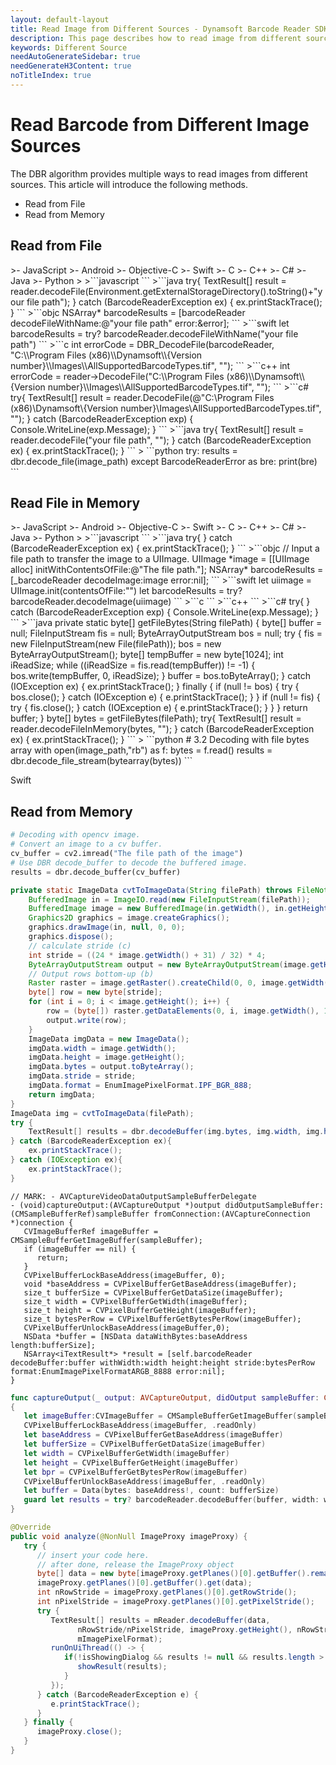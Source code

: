 ```yaml
---
layout: default-layout
title: Read Image from Different Sources - Dynamsoft Barcode Reader SDK
description: This page describes how to read image from different sources in Dynamsoft Barcode Reader SDK.
keywords: Different Source
needAutoGenerateSidebar: true
needGenerateH3Content: true
noTitleIndex: true
---
```


# Read Barcode from Different Image Sources

The DBR algorithm provides multiple ways to read images from different sources. This article will introduce the following methods.

- Read from File
- Read from Memory

## Read from File

<div class="sample-code-prefix template2"></div>
   >- JavaScript
   >- Android
   >- Objective-C
   >- Swift
   >- C
   >- C++
   >- C#
   >- Java
   >- Python
   >
>```javascript
```
>```java
try{
   TextResult[] result = reader.decodeFile(Environment.getExternalStorageDirectory().toString()+"your file path");
} catch (BarcodeReaderException ex) {
   ex.printStackTrace();
}
```
>```objc
NSArray<iTextResult*>* barcodeResults = [barcodeReader decodeFileWithName:@"your file path" error:&error];
```
>```swift
let barcodeResults = try? barcodeReader.decodeFileWithName("your file path")
```
>```c
int errorCode = DBR_DecodeFile(barcodeReader, "C:\\Program Files (x86)\\Dynamsoft\\{Version number}\\Images\\AllSupportedBarcodeTypes.tif", "");
```
>```c++
int errorCode = reader->DecodeFile("C:\\Program Files (x86)\\Dynamsoft\\{Version number}\\Images\\AllSupportedBarcodeTypes.tif", "");
```
>```c#
try{
   TextResult[] result = reader.DecodeFile(@"C:\Program Files (x86)\Dynamsoft\{Version number}\Images\AllSupportedBarcodeTypes.tif", "");
} catch (BarcodeReaderException exp) {
   Console.WriteLine(exp.Message);
}
```
>```java
try{
   TextResult[] result = reader.decodeFile("your file path", "");
} catch (BarcodeReaderException ex) {
   ex.printStackTrace();
}
```
>
```python
try:
   results = dbr.decode_file(image_path)
   except BarcodeReaderError as bre:
      print(bre)
```

## Read File in Memory

<div class="sample-code-prefix template2"></div>
   >- JavaScript
   >- Android
   >- Objective-C
   >- Swift
   >- C
   >- C++
   >- C#
   >- Java
   >- Python
   >
>```javascript
```
>```java
try{
} catch (BarcodeReaderException ex) {
   ex.printStackTrace();
}
```
>```objc
// Input a file path to transfer the image to a UIImage.
UIImage *image = [[UIImage alloc] initWithContentsOfFile:@"The file path."];
NSArray<iTextResult*>* barcodeResults = [_barcodeReader decodeImage:image error:nil];
```
>```swift
let uiimage = UIImage.init(contentsOfFile:"")
let barcodeResults = try? barcodeReader.decodeImage(uiimage)
```
>```c
```
>```c++
```
>```c#
try{
} catch (BarcodeReaderException exp) {
   Console.WriteLine(exp.Message);
}
```
>```java
private static byte[] getFileBytes(String filePath) {
   byte[] buffer = null;
   FileInputStream fis = null;
   ByteArrayOutputStream bos = null;
   try {
      fis = new FileInputStream(new File(filePath));
      bos = new ByteArrayOutputStream();
      byte[] tempBuffer = new byte[1024];
      int iReadSize;
      while ((iReadSize = fis.read(tempBuffer)) != -1) {
         bos.write(tempBuffer, 0, iReadSize);
      }
      buffer = bos.toByteArray();
   } catch (IOException ex) {
      ex.printStackTrace();
   } finally {
      if (null != bos) {
         try {
            bos.close();
         } catch (IOException e) {
            e.printStackTrace();
         }
      }
      if (null != fis) {
         try {
            fis.close();
         } catch (IOException e) {
            e.printStackTrace();
         }
      }
   }
   return buffer;
}
byte[] bytes = getFileBytes(filePath);
try{
   TextResult[] result = reader.decodeFileInMemory(bytes, "");
} catch (BarcodeReaderException ex) {
   ex.printStackTrace();
}
```
>
```python
# 3.2 Decoding with file bytes array
with open(image_path,"rb") as f:
    bytes = f.read()
results = dbr.decode_file_stream(bytearray(bytes))
```

Swift



## Read from Memory

```python
# Decoding with opencv image.
# Convert an image to a cv buffer.
cv_buffer = cv2.imread("The file path of the image")
# Use DBR decode_buffer to decode the buffered image.
results = dbr.decode_buffer(cv_buffer)
```

```java
private static ImageData cvtToImageData(String filePath) throws FileNotFoundException, IOException {
    BufferedImage in = ImageIO.read(new FileInputStream(filePath));
    BufferedImage image = new BufferedImage(in.getWidth(), in.getHeight(), BufferedImage.TYPE_3BYTE_BGR);
    Graphics2D graphics = image.createGraphics();
    graphics.drawImage(in, null, 0, 0);
    graphics.dispose();
    // calculate stride (c)
    int stride = ((24 * image.getWidth() + 31) / 32) * 4;
    ByteArrayOutputStream output = new ByteArrayOutputStream(image.getHeight() * stride);
    // Output rows bottom-up (b)
    Raster raster = image.getRaster().createChild(0, 0, image.getWidth(), image.getHeight(), 0, 0, new int[]{2, 1, 0});
    byte[] row = new byte[stride];
    for (int i = 0; i < image.getHeight(); i++) {
        row = (byte[]) raster.getDataElements(0, i, image.getWidth(), 1, row);
        output.write(row);
    }
    ImageData imgData = new ImageData();
    imgData.width = image.getWidth();
    imgData.height = image.getHeight();
    imgData.bytes = output.toByteArray();
    imgData.stride = stride;
    imgData.format = EnumImagePixelFormat.IPF_BGR_888;  
    return imgData;
}
ImageData img = cvtToImageData(filePath);
try {
    TextResult[] results = dbr.decodeBuffer(img.bytes, img.width, img.height, img.stride, img.format, "");
} catch (BarcodeReaderException ex){
    ex.printStackTrace();
} catch (IOException ex){
    ex.printStackTrace();
}
```

```objc
// MARK: - AVCaptureVideoDataOutputSampleBufferDelegate
- (void)captureOutput:(AVCaptureOutput *)output didOutputSampleBuffer:(CMSampleBufferRef)sampleBuffer fromConnection:(AVCaptureConnection *)connection {
   CVImageBufferRef imageBuffer = CMSampleBufferGetImageBuffer(sampleBuffer);
   if (imageBuffer == nil) {
      return;
   }
   CVPixelBufferLockBaseAddress(imageBuffer, 0);
   void *baseAddress = CVPixelBufferGetBaseAddress(imageBuffer);
   size_t bufferSize = CVPixelBufferGetDataSize(imageBuffer);
   size_t width = CVPixelBufferGetWidth(imageBuffer);
   size_t height = CVPixelBufferGetHeight(imageBuffer);
   size_t bytesPerRow = CVPixelBufferGetBytesPerRow(imageBuffer);
   CVPixelBufferUnlockBaseAddress(imageBuffer,0);
   NSData *buffer = [NSData dataWithBytes:baseAddress length:bufferSize];
   NSArray<iTextResult*> *result = [self.barcodeReader decodeBuffer:buffer withWidth:width height:height stride:bytesPerRow format:EnumImagePixelFormatARGB_8888 error:nil];
}
```

```swift
func captureOutput(_ output: AVCaptureOutput, didOutput sampleBuffer: CMSampleBuffer, from connection: AVCaptureConnection)
{
   let imageBuffer:CVImageBuffer = CMSampleBufferGetImageBuffer(sampleBuffer)!
   CVPixelBufferLockBaseAddress(imageBuffer, .readOnly)
   let baseAddress = CVPixelBufferGetBaseAddress(imageBuffer)
   let bufferSize = CVPixelBufferGetDataSize(imageBuffer)
   let width = CVPixelBufferGetWidth(imageBuffer)
   let height = CVPixelBufferGetHeight(imageBuffer)
   let bpr = CVPixelBufferGetBytesPerRow(imageBuffer)
   CVPixelBufferUnlockBaseAddress(imageBuffer, .readOnly)
   let buffer = Data(bytes: baseAddress!, count: bufferSize)
   guard let results = try? barcodeReader.decodeBuffer(buffer, width: width, height: height, stride: bpr, format: .ARGB_8888) else { return }   
}
```

```java
@Override
public void analyze(@NonNull ImageProxy imageProxy) {
   try {
      // insert your code here.
      // after done, release the ImageProxy object
      byte[] data = new byte[imageProxy.getPlanes()[0].getBuffer().remaining()];
      imageProxy.getPlanes()[0].getBuffer().get(data);
      int nRowStride = imageProxy.getPlanes()[0].getRowStride();
      int nPixelStride = imageProxy.getPlanes()[0].getPixelStride();
      try {
         TextResult[] results = mReader.decodeBuffer(data,
               nRowStride/nPixelStride, imageProxy.getHeight(), nRowStride,
               mImagePixelFormat);
         runOnUiThread(() -> {
            if(!isShowingDialog && results != null && results.length > 0) {
               showResult(results);
            }
         });
      } catch (BarcodeReaderException e) {
         e.printStackTrace();
      }
   } finally {
      imageProxy.close();
   }
}
```
